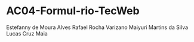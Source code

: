 # AC04-Formul-rio-TecWeb

Estefanny de Moura Alves
Rafael Rocha Varizano
Maiyuri Martins da Silva
Lucas Cruz Maia
